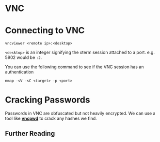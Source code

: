 # VNC

# Connecting to VNC

```
vncviewer <remote ip>:<desktop>
```

`<desktop>` is an integer signifying the xterm session attached to a port.  e.g. 5902 would be `:2`.

You can use the following command to see if the VNC session has an authentication

```
nmap -sV -sC <target> -p <port>
```

# Cracking Passwords

Passwords in VNC are obfuscated but not heavily encrypted.  We can use a tool like [**vncpwd**](https://github.com/jeroennijhof/vncpwd) to crack any hashes we find.

## Further Reading

# 




